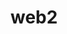 # web2
<div id="editorBox" style="display:none">
  <h4 style="margin:6px 0 10px">사이트 설정</h4>
  <div class="row">
    <div>
      <label>상단 헤드라인</label>
      <input id="siteHeroTitle" type="text" placeholder="공간을 디자인하고, 감성을 완성합니다" />
    </div>
    <div>
      <label>상단 서브문구</label>
      <input id="siteHeroSubtitle" type="text" placeholder="Interior Designer | COC Studio" />
    </div>
  </div>
  <div class="row single" style="margin-top:6px">
    <div>
      <label>About 콘텐츠</label>
      <textarea id="siteAbout" placeholder="About 섹션 내용을 입력"></textarea>
    </div>
  </div>
  <div class="row" style="margin-top:6px">
    <div>
      <label>Contact 이메일</label>
      <input id="siteContactEmail" type="text" placeholder="contact@circleofcreative.com" />
    </div>
    <div>
      <label>Contact 위치</label>
      <input id="siteContactLocation" type="text" placeholder="Seoul, Republic of Korea" />
    </div>
  </div>
  <div class="toolbar">
    <button id="saveSettingsBtn" class="btn primary" type="button">사이트 설정 저장</button>
  </div>
  <hr style="margin:16px 0;border:0;border-top:1px dashed #eee"/>

  <h4 style="margin:6px 0 10px">지정 프로젝트</h4>
  <div class="row">
    <div>
      <label>프로젝트 이름</label>
      <input id="projectName" type="text" placeholder="예: Residential Villa" />
    </div>
    <div>
      <label>프로젝트 위치</label>
      <input id="projectLocation" type="text" placeholder="예: Riyadh, KSA" />
    </div>
  </div>
  <div class="row" style="margin-top:6px">
    <div>
      <label>프로젝트 설명</label>
      <textarea id="projectDescription" placeholder="프로젝트 설명을 입력하세요"></textarea>
    </div>
  </div>
  <div class="toolbar">
    <button id="saveProjectBtn" class="btn primary" type="button">프로젝트 저장</button>
  </div>
</div>


